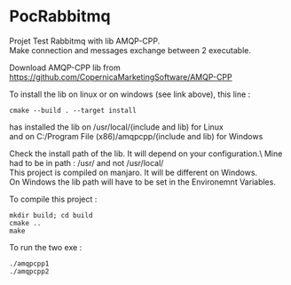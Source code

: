 # PocRabbitmq
Projet Test Rabbitmq with lib AMQP-CPP.\
Make connection and messages exchange between 2 executable.

Download AMQP-CPP lib from https://github.com/CopernicaMarketingSoftware/AMQP-CPP

To install the lib on linux or on windows (see link above), this line :
```
cmake --build . --target install
```
has installed the lib on /usr/local/(include and lib) for Linux\
and on C:/Program File (x86)/amqpcpp/(include and lib) for Windows

Check the install path of the lib. It will depend on your configuration.\ 
Mine had to be in path : /usr/ and not /usr/local/\
This project is compiled on manjaro. It will be different on Windows.\
On Windows the lib path will have to be set in the Environemnt Variables.

To compile this project :
```
mkdir build; cd build
cmake ..
make
```

To run the two exe : 
```
./amqpcpp1
./amqpcpp2
```
